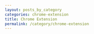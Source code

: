 ```yaml
---
layout: posts_by_category
categories: chrome-extension
title: Chrome Extension
permalink: /category/chrome-extension
---
```

